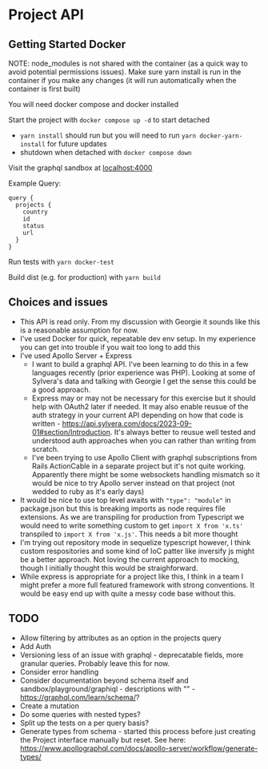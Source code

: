 # Project API

## Getting Started Docker

NOTE: node_modules is not shared with the container (as a quick way to avoid potential permissions issues). Make sure yarn install is run in the container if you make any changes (it will run automatically when the container is first built)

You will need docker compose and docker installed

Start the project with `docker compose up -d` to start detached
- `yarn install` should run but you will need to run `yarn docker-yarn-install` for future updates
- shutdown when detached with `docker compose down`

Visit the graphql sandbox at [localhost:4000](http://localhost:4000)

Example Query:

```
query {
  projects {
    country
    id
    status
    url
  }
}
```

Run tests with `yarn docker-test`

Build dist (e.g. for production) with `yarn build`

## Choices and issues
- This API is read only. From my discussion with Georgie it sounds like this is a reasonable assumption for now.
- I've used Docker for quick, repeatable dev env setup. In my experience you can get into trouble if you wait too long to add this
- I've used Apollo Server + Express
    - I want to build a graphql API. I've been learning to do this in a few languages recently (prior experience was PHP). Looking at some of Sylvera's data and talking with Georgie I get the sense this could be a good approach.
    - Express may or may not be necessary for this exercise but it should help with OAuth2 later if needed. It may also enable reusue of the auth strategy in your current API depending on how that code is written - https://api.sylvera.com/docs/2023-09-01#section/Introduction. It's always better to reusue well tested and understood auth approaches when you can rather than writing from scratch.
    - I've been trying to use Apollo Client with graphql subscriptions from Rails ActionCable in a separate project but it's not quite working. Apparently there might be some websockets handling mismatch so it would be nice to try Apollo server instead on that project (not wedded to ruby as it's early days)
- It would be nice to use top level awaits with `"type": "module"` in package.json but this is breaking imports as node requires file extensions. As we are transpiling for production from Typescript we would need to write something custom to get `import X from 'x.ts'` transpiled to `import X from 'x.js'`. This needs a bit more thought 
- I'm trying out repository mode in sequelize typescript however, I think custom respositories and some kind of IoC patter like inversify js might be a better approach. Not loving the current approach to mocking, though I initially thought this would be straighforward.
- While express is appropriate for a project like this, I think in a team I might prefer a more full featured framework with strong conventions. It would be easy end up with quite a messy code base without this.

## TODO
- Allow filtering by attributes as an option in the projects query
- Add Auth
- Versioning less of an issue with graphql - deprecatable fields, more granular queries. Probably leave this for now.
- Consider error handling
- Consider documentation beyond schema itself and sandbox/playground/graphiql - descriptions with "" - https://graphql.com/learn/schema/?
- Create a mutation
- Do some queries with nested types?
- Split up the tests on a per query basis?
- Generate types from schema - started this process before just creating the Project interface manually but reset. See here: https://www.apollographql.com/docs/apollo-server/workflow/generate-types/

